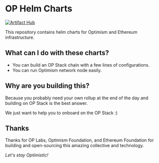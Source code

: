 # OP Helm Charts
[![Artifact Hub](https://img.shields.io/endpoint?url=https://artifacthub.io/badge/repository/op-charts)](https://artifacthub.io/packages/search?repo=op-charts)

This repository contains helm charts for Optimism and Ethereum infrastructure.

## What can I do with these charts?
- You can build an OP Stack chain with a few lines of configurations.
- You can run Optimism network node easily.

## Why are you building this?
Because you probably need your own rollup at the end of the day and building on OP Stack is the best answer.

We just want to help you to onboard on the OP Stack :)

## Thanks
Thanks for OP Labs, Optimism Foundation, and Ethereum Foundation for building and open-sourcing this amazing collective and technology.

_Let's stay Optimistic!_
